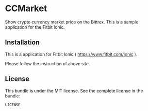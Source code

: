 CCMarket
=============

Show crypto currency market price on the Bittrex.
This is a sample application for the Fitbit Ionic.

Installation
------------
This is a application for Fitbit Ionic ( https://www.fitbit.com/ionic ).

Please follow the instruction of above site.

License
-------
This bundle is under the MIT license. See the complete license in the bundle:

    LICENSE
